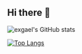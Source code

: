 ## Hi there 👋

<!--
**exgael/exgael** is a ✨ _special_ ✨ repository because its `README.md` (this file) appears on your GitHub profile.

Here are some ideas to get you started:

- 🔭 I’m currently working on ...
- 🌱 I’m currently learning ...
- 👯 I’m looking to collaborate on ...
- 🤔 I’m looking for help with ...
- 💬 Ask me about ...
- 📫 How to reach me: ...
- 😄 Pronouns: ...
- ⚡ Fun fact: ...
-->

![exgael's GitHub stats](https://github-readme-stats.vercel.app/api?username=exgael&show_icons=true&theme=gradient)

[![Top Langs](https://github-readme-stats.vercel.app/api/top-langs/?username=exgael&layout=donut)](https://github.com/exgael/github-readme-stats)
